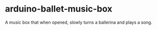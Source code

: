 # arduino-ballet-music-box
A music box that when opened, slowly turns a ballerina and plays a song. 
